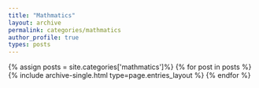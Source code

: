 ```yaml
---
title: "Mathmatics"
layout: archive
permalink: categories/mathmatics
author_profile: true
types: posts
---
```


{% assign posts = site.categories['mathmatics']%}
{% for post in posts %}
  {% include archive-single.html type=page.entries_layout %}
{% endfor %}
